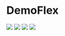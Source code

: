 # DemoFlex

<img src="https://github.com/tienho21/DemoFlex/blob/master/FlexPicture1.PNG?raw=true">

<img src="https://github.com/tienho21/DemoFlex/blob/master/FlexPicture2.PNG?raw=true">

<img src="https://github.com/tienho21/DemoFlex/blob/master/FlexPicture3.PNG?raw=true">

<img src="https://github.com/tienho21/DemoFlex/blob/master/FlexPicture4.PNG?raw=true">
